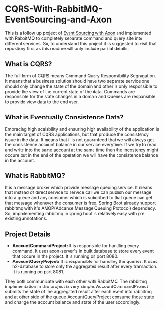 # CQRS-With-RabbitMQ-EventSourcing-and-Axon
This is a follow up project of [Event Sourcing with Axon](https://github.com/T4puSD/EventSourcing-With-Axon/blob/master/README.md) and implemented with RabbitMQ to completely separate command and query site into different services. So, to understand this project it is suggested to visit that repository first as this readme will only include partial details.

## What is CQRS?
The full form of CQRS means Command Query Responsibility Segragation. It means that a business solution should have two separate service
one should only change the state of the domain and other is only responsible to provide the view of the current state of the data.
Commands are responsible for the state changes in a domain and Queries are responsible to provide view data to the end user.

## What is Eventually Consistence Data?
Embracing high scalability and ensuring high availability of the application is the main target of CQRS applications, but that produce the consistency issue in the data. It means that it is not guaranteed that we will always get the consistence account balance in our service everytime. If we try to read and write into the same account at the same time then the incostency might occure but in the end of the operation we will have the consistence balance in the account.

## What is RabbitMQ?
It is a message broker which provide message queuing service. It means that instead of direct service to service call we can publish our message into a queue and any consumer which is subcribed to that queue can get that message whenever the consumer is free. Spring Boot already support rabbitmq with it's AMQP(Adcance Message Queuing Protocol) dependecy. So, impmlementing rabbitmq in spring boot is relatively easy with pre existing annotations.

## Project Details
* **AccountCommandProject:** It is responsible for handling every command.
      It uses axon-server's in built database to store every event that occure in the project. It is running on port 8080.
* **AccountQueryProject:** It is responsible for handling the queries.
      It uses h2-database to store only the aggregated result after every transaction. It is running on port 8081.

They both communicate with each other with RabbitMQ. The rabbitmq implementation in this project is very simple. AccountCommandProject submits the state of the aggregated result after each event into rabbitmq and at other side of the queue AccountQueryProject consume those state and change the account balance and state of the user accordingly.
